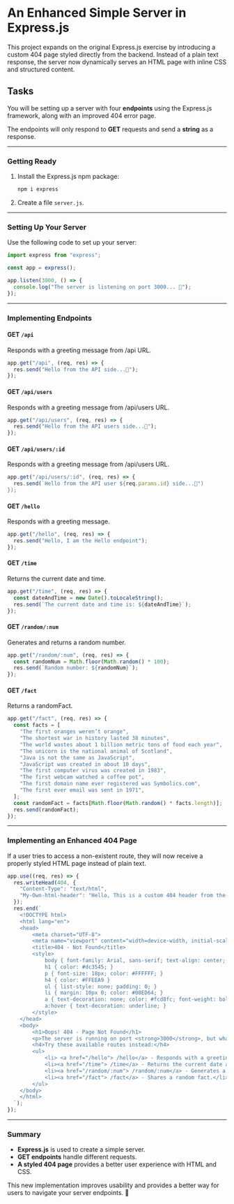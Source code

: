 # An Enhanced Simple Server in Express.js

This project expands on the original Express.js exercise by introducing a custom 404 page styled directly from the backend. Instead of a plain text response, the server now dynamically serves an HTML page with inline CSS and structured content.

## Tasks

You will be setting up a server with four **endpoints** using the Express.js framework, along with an improved 404 error page.

The endpoints will only respond to **GET** requests and send a **string** as a response.

---

### Getting Ready

1. Install the Express.js npm package:
   ```sh
   npm i express
   ```
2. Create a file `server.js`.

---

### Setting Up Your Server

Use the following code to set up your server:

```js
import express from "express";

const app = express();

app.listen(3000, () => {
  console.log("The server is listening on port 3000... 🐒");
});
```

---

### Implementing Endpoints

#### **GET `/api`**

Responds with a greeting message from /api URL.

```js
app.get("/api", (req, res) => {
  res.send("Hello from the API side...🐒");
});
```

#### **GET `/api/users`**

Responds with a greeting message from /api/users URL.

```js
app.get("/api/users", (req, res) => {
  res.send("Hello from the API users side...🐒");
});
```

#### **GET `/api/users/:id`**

Responds with a greeting message from /api/users URL.

```js
app.get("/api/users/:id", (req, res) => {
  res.send(`Hello from the API user ${req.params.id} side...🐒")
});
```

#### **GET `/hello`**

Responds with a greeting message.

```js
app.get("/hello", (req, res) => {
  res.send("Hello, I am the Hello endpoint");
});
```

#### **GET `/time`**

Returns the current date and time.

```js
app.get("/time", (req, res) => {
  const dateAndTime = new Date().toLocaleString();
  res.send(`The current date and time is: ${dateAndTime}`);
});
```

#### **GET `/random/:num`**

Generates and returns a random number.

```js
app.get("/random/:num", (req, res) => {
  const randomNum = Math.floor(Math.random() * 100);
  res.send(`Random number: ${randomNum}`);
});
```

#### **GET `/fact`**

Returns a randomFact.

```js
app.get("/fact", (req, res) => {
  const facts = [
    "The first oranges weren’t orange",
    "The shortest war in history lasted 38 minutes",
    "The world wastes about 1 billion metric tons of food each year",
    "The unicorn is the national animal of Scotland",
    "Java is not the same as JavaScript",
    "JavaScript was created in about 10 days",
    "The first computer virus was created in 1983",
    "The first webcam watched a coffee pot",
    "The first domain name ever registered was Symbolics.com",
    "The first ever email was sent in 1971",
  ];
  const randomFact = facts[Math.floor(Math.random() * facts.length)];
  res.send(randomFact);
});
```

---

### Implementing an Enhanced 404 Page

If a user tries to access a non-existent route, they will now receive a properly styled HTML page instead of plain text.

```js
app.use((req, res) => {
  res.writeHead(404, {
    "Content-Type": "text/html",
    "My-Own-html-header": "Hello, This is a custom 404 header from the server!",
  });
  res.end(`
    <!DOCTYPE html>
    <html lang="en">
    <head>
        <meta charset="UTF-8">
        <meta name="viewport" content="width=device-width, initial-scale=1.0">
        <title>404 - Not Found</title>
        <style>
            body { font-family: Arial, sans-serif; text-align: center; padding: 50px; background-color: #023430; }
            h1 { color: #dc3545; }
            p { font-size: 18px; color: #FFFFFF; }
            h4 { color: #FFEEA9 }
            ul { list-style: none; padding: 0; }
            li { margin: 10px 0; color: #00ED64; }
            a { text-decoration: none; color: #fcd8fc; font-weight: bold; }
            a:hover { text-decoration: underline; }
        </style>
    </head>
    <body>
        <h1>Oops! 404 - Page Not Found</h1>
        <p>The server is running on port <strong>3000</strong>, but what you have entered is not a valid route 🙈</p>
        <h4>Try these available routes instead:</h4>
        <ul>
            <li> <a href="/hello"> /hello</a> - Responds with a greeting.</li>
            <li><a href="/time"> /time</a> - Returns the current date and time.</li>
            <li><a href="/random/:num"> /random/:num</a> - Generates a random number.</li>
            <li><a href="/fact"> /fact</a> - Shares a random fact.</li>
        </ul>
    </body>
    </html>
  `);
});
```

---

### Summary

- **Express.js** is used to create a simple server.
- **GET endpoints** handle different requests.
- **A styled 404 page** provides a better user experience with HTML and CSS.

This new implementation improves usability and provides a better way for users to navigate your server endpoints. 🎉

